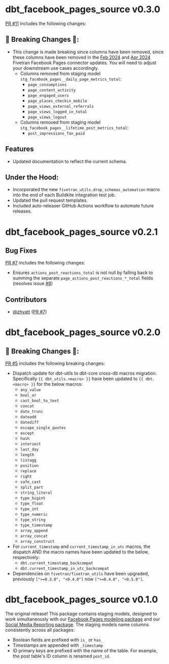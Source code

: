 # dbt_facebook_pages_source v0.3.0
[PR #11](https://github.com/fivetran/dbt_facebook_pages_source/pull/11) includes the following changes:

## 🚨 Breaking Changes 🚨:
- This change is made breaking since columns have been removed, since these columns have been removed in the [Feb 2024](https://fivetran.com/docs/connectors/applications/facebook-pages/changelog#february2024) and [Apr 2024](https://fivetran.com/docs/connectors/applications/facebook-pages/changelog#april2024) Fivetran Facebook Pages connector updates. You will need to adjust your downstream use cases accordingly. 
    - Columns removed from staging model `stg_facebook_pages__daily_page_metrics_total`:
        - `page_consumptions`
        - `page_content_activity`
        - `page_engaged_users`
        - `page_places_checkin_mobile`
        - `page_views_external_referrals`
        - `page_views_logged_in_total`
        - `page_views_logout`
    - Columns removed from staging model `stg_facebook_pages__lifetime_post_metrics_total`:
        - `post_impressions_fan_paid`

## Features
- Updated documentation to reflect the current schema. 

## Under the Hood:
- Incorporated the new `fivetran_utils.drop_schemas_automation` macro into the end of each Buildkite integration test job.
- Updated the pull request templates.
- Included auto-releaser GitHub Actions workflow to automate future releases.

# dbt_facebook_pages_source v0.2.1

## Bug Fixes
[PR #7](https://github.com/fivetran/dbt_facebook_pages_source/pull/7) includes the following changes:
- Ensures `actions_post_reactions_total` is not null by falling back to summing the separate `page_actions_post_reactions_*_total` fields (resolves issue [#8](https://github.com/fivetran/dbt_facebook_pages/issues/8))

## Contributors
- [@zhyatt](https://github.com/zhyatt) ([PR #7](https://github.com/fivetran/dbt_facebook_pages_source/pull/7))

# dbt_facebook_pages_source v0.2.0

## 🚨 Breaking Changes 🚨:
[PR #5](https://github.com/fivetran/dbt_facebook_pages_source/pull/5) includes the following breaking changes:
- Dispatch update for dbt-utils to dbt-core cross-db macros migration. Specifically `{{ dbt_utils.<macro> }}` have been updated to `{{ dbt.<macro> }}` for the below macros:
    - `any_value`
    - `bool_or`
    - `cast_bool_to_text`
    - `concat`
    - `date_trunc`
    - `dateadd`
    - `datediff`
    - `escape_single_quotes`
    - `except`
    - `hash`
    - `intersect`
    - `last_day`
    - `length`
    - `listagg`
    - `position`
    - `replace`
    - `right`
    - `safe_cast`
    - `split_part`
    - `string_literal`
    - `type_bigint`
    - `type_float`
    - `type_int`
    - `type_numeric`
    - `type_string`
    - `type_timestamp`
    - `array_append`
    - `array_concat`
    - `array_construct`
- For `current_timestamp` and `current_timestamp_in_utc` macros, the dispatch AND the macro names have been updated to the below, respectively:
    - `dbt.current_timestamp_backcompat`
    - `dbt.current_timestamp_in_utc_backcompat`
- Dependencies on `fivetran/fivetran_utils` have been upgraded, previously `[">=0.3.0", "<0.4.0"]` now `[">=0.4.0", "<0.5.0"]`.

# dbt_facebook_pages_source v0.1.0

The original release! This package contains staging models, designed to work simultaneously with our [Facebook Pages modeling package](https://github.com/fivetran/dbt_facebook_pages) and our [Social Media Reporting package](https://github.com/fivetran/dbt_social_media_reporting). The staging models name columns consistently across all packages:
 * Boolean fields are prefixed with `is_` or `has_`
 * Timestamps are appended with `_timestamp`
 * ID primary keys are prefixed with the name of the table. For example, the post table's ID column is renamed `post_id`.
